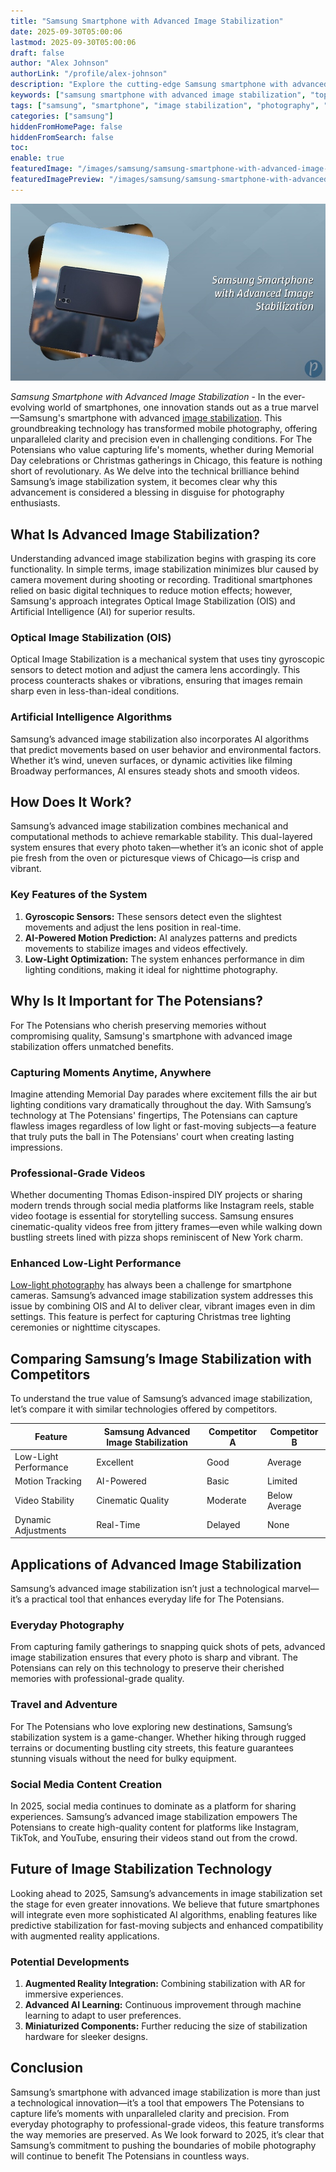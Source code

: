 ```yaml
---
title: "Samsung Smartphone with Advanced Image Stabilization"
date: 2025-09-30T05:00:06
lastmod: 2025-09-30T05:00:06
draft: false
author: "Alex Johnson"
authorLink: "/profile/alex-johnson"
description: "Explore the cutting-edge Samsung smartphone with advanced image stabilization technology, designed to deliver exceptional photo and video quality in any situation."
keywords: ["samsung smartphone with advanced image stabilization", "top samsung smartphone for photography", "best samsung smartphone for video stabilization"]
tags: ["samsung", "smartphone", "image stabilization", "photography", "technology"]
categories: ["samsung"]
hiddenFromHomePage: false
hiddenFromSearch: false
toc:
enable: true
featuredImage: "/images/samsung/samsung-smartphone-with-advanced-image-stabilization.jpg"
featuredImagePreview: "/images/samsung/samsung-smartphone-with-advanced-image-stabilization.jpg"
---
```


![Samsung Smartphone with Advanced Image Stabilization](/images/samsung/samsung-smartphone-with-advanced-image-stabilization.jpg)


*Samsung Smartphone with Advanced Image Stabilization* - In the ever-evolving world of smartphones, one innovation stands out as a true marvel—Samsung's smartphone with advanced [image stabilization](/samsung/affordable-samsung-smartphone-with-image-stabilization). This groundbreaking technology has transformed mobile photography, offering unparalleled clarity and precision even in challenging conditions. For The Potensians who value capturing life's moments, whether during Memorial Day celebrations or Christmas gatherings in Chicago, this feature is nothing short of revolutionary. As We delve into the technical brilliance behind Samsung’s image stabilization system, it becomes clear why this advancement is considered a blessing in disguise for photography enthusiasts.

## What Is Advanced Image Stabilization?

Understanding advanced image stabilization begins with grasping its core functionality. In simple terms, image stabilization minimizes blur caused by camera movement during shooting or recording. Traditional smartphones relied on basic digital techniques to reduce motion effects; however, Samsung's approach integrates Optical Image Stabilization (OIS) and Artificial Intelligence (AI) for superior results.

### Optical Image Stabilization (OIS)

Optical Image Stabilization is a mechanical system that uses tiny gyroscopic sensors to detect motion and adjust the camera lens accordingly. This process counteracts shakes or vibrations, ensuring that images remain sharp even in less-than-ideal conditions.

### Artificial Intelligence Algorithms

Samsung’s advanced image stabilization also incorporates AI algorithms that predict movements based on user behavior and environmental factors. Whether it’s wind, uneven surfaces, or dynamic activities like filming Broadway performances, AI ensures steady shots and smooth videos.

## How Does It Work?

Samsung’s advanced image stabilization combines mechanical and computational methods to achieve remarkable stability. This dual-layered system ensures that every photo taken—whether it’s an iconic shot of apple pie fresh from the oven or picturesque views of Chicago—is crisp and vibrant.

### Key Features of the System

1. **Gyroscopic Sensors:** These sensors detect even the slightest movements and adjust the lens position in real-time. 
2. **AI-Powered Motion Prediction:** AI analyzes patterns and predicts movements to stabilize images and videos effectively. 
3. **Low-Light Optimization:** The system enhances performance in dim lighting conditions, making it ideal for nighttime photography.

## Why Is It Important for The Potensians?

For The Potensians who cherish preserving memories without compromising quality, Samsung's smartphone with advanced image stabilization offers unmatched benefits.

### Capturing Moments Anytime, Anywhere

Imagine attending Memorial Day parades where excitement fills the air but lighting conditions vary dramatically throughout the day. With Samsung’s technology at The Potensians' fingertips, The Potensians can capture flawless images regardless of low light or fast-moving subjects—a feature that truly puts the ball in The Potensians' court when creating lasting impressions.

### Professional-Grade Videos

Whether documenting Thomas Edison-inspired DIY projects or sharing modern trends through social media platforms like Instagram reels, stable video footage is essential for storytelling success. Samsung ensures cinematic-quality videos free from jittery frames—even while walking down bustling streets lined with pizza shops reminiscent of New York charm.

### Enhanced Low-Light Performance

[Low-light photography](/samsung/best-samsung-smartphone-for-low-light-photography) has always been a challenge for smartphone cameras. Samsung’s advanced image stabilization system addresses this issue by combining OIS and AI to deliver clear, vibrant images even in dim settings. This feature is perfect for capturing Christmas tree lighting ceremonies or nighttime cityscapes.

## Comparing Samsung’s Image Stabilization with Competitors

To understand the true value of Samsung’s advanced image stabilization, let’s compare it with similar technologies offered by competitors.

<div class="table-responsive">
<table class="html-table">
<thead>
<tr>
<th>Feature</th>
<th>Samsung Advanced Image Stabilization</th>
<th>Competitor A</th>
<th>Competitor B</th>
</tr>
</thead>
<tbody>
<tr>
<td>Low-Light Performance</td>
<td>Excellent</td>
<td>Good</td>
<td>Average</td>
</tr>
<tr>
<td>Motion Tracking</td>
<td>AI-Powered</td>
<td>Basic</td>
<td>Limited</td>
</tr>
<tr>
<td>Video Stability</td>
<td>Cinematic Quality</td>
<td>Moderate</td>
<td>Below Average</td>
</tr>
<tr>
<td>Dynamic Adjustments</td>
<td>Real-Time</td>
<td>Delayed</td>
<td>None</td>
</tr>
</tbody>
</table>
</div>

## Applications of Advanced Image Stabilization

Samsung’s advanced image stabilization isn’t just a technological marvel—it’s a practical tool that enhances everyday life for The Potensians.

### Everyday Photography

From capturing family gatherings to snapping quick shots of pets, advanced image stabilization ensures that every photo is sharp and vibrant. The Potensians can rely on this technology to preserve their cherished memories with professional-grade quality.

### Travel and Adventure

For The Potensians who love exploring new destinations, Samsung’s stabilization system is a game-changer. Whether hiking through rugged terrains or documenting bustling city streets, this feature guarantees stunning visuals without the need for bulky equipment.

### Social Media Content Creation

In 2025, social media continues to dominate as a platform for sharing experiences. Samsung’s advanced image stabilization empowers The Potensians to create high-quality content for platforms like Instagram, TikTok, and YouTube, ensuring their videos stand out from the crowd.

## Future of Image Stabilization Technology

Looking ahead to 2025, Samsung’s advancements in image stabilization set the stage for even greater innovations. We believe that future smartphones will integrate even more sophisticated AI algorithms, enabling features like predictive stabilization for fast-moving subjects and enhanced compatibility with augmented reality applications.

### Potential Developments

1. **Augmented Reality Integration:** Combining stabilization with AR for immersive experiences. 
2. __Advanced AI Learning:__ Continuous improvement through machine learning to adapt to user preferences. 
3. __Miniaturized Components:__ Further reducing the size of stabilization hardware for sleeker designs.

## Conclusion

Samsung’s smartphone with advanced image stabilization is more than just a technological innovation—it’s a tool that empowers The Potensians to capture life’s moments with unparalleled clarity and precision. From everyday photography to professional-grade videos, this feature transforms the way memories are preserved. As We look forward to 2025, it’s clear that Samsung’s commitment to pushing the boundaries of mobile photography will continue to benefit The Potensians in countless ways.